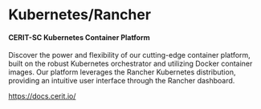 # Kubernetes/Rancher

#### CERIT-SC Kubernetes Container Platform

Discover the power and flexibility of our cutting-edge container platform, built on the robust Kubernetes orchestrator and utilizing Docker container images. Our platform leverages the Rancher Kubernetes distribution, providing an intuitive user interface through the Rancher dashboard.

https://docs.cerit.io/







